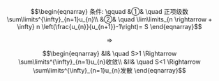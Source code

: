 $$\begin{eqnarray}
条件: \qquad
&①& \quad 正项级数 \sum\limits^{\infty}_{n=1}u_{n}\\
&②& \quad \lim\limits_{n \rightarrow + \infty} n \left(\frac{u_{n}}{u_{n+1}}-1\right)= S
\end{eqnarray}$$

$$\Rightarrow$$

$$\begin{eqnarray}
&Ⅰ& \quad S>1 \Rightarrow \sum\limits^{\infty}_{n=1}u_{n}收敛\\
&Ⅱ& \quad S<1 \Rightarrow \sum\limits^{\infty}_{n=1}u_{n}发散
\end{eqnarray}$$